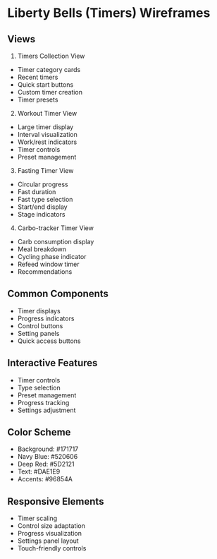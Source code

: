 # Liberty Bells (Timers) Wireframes

## Views
1. Timers Collection View
- Timer category cards
- Recent timers
- Quick start buttons
- Custom timer creation
- Timer presets

2. Workout Timer View
- Large timer display
- Interval visualization
- Work/rest indicators
- Timer controls
- Preset management

3. Fasting Timer View
- Circular progress
- Fast duration
- Fast type selection
- Start/end display
- Stage indicators

4. Carbo-tracker Timer View
- Carb consumption display
- Meal breakdown
- Cycling phase indicator
- Refeed window timer
- Recommendations

## Common Components
- Timer displays
- Progress indicators
- Control buttons
- Setting panels
- Quick access buttons

## Interactive Features
- Timer controls
- Type selection
- Preset management
- Progress tracking
- Settings adjustment

## Color Scheme
- Background: #171717
- Navy Blue: #520606
- Deep Red: #5D2121
- Text: #DAE1E9
- Accents: #96854A

## Responsive Elements
- Timer scaling
- Control size adaptation
- Progress visualization
- Settings panel layout
- Touch-friendly controls
